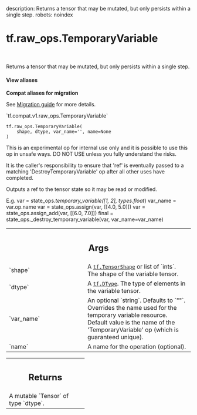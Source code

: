 description: Returns a tensor that may be mutated, but only persists within a single step.
robots: noindex

# tf.raw_ops.TemporaryVariable

<!-- Insert buttons and diff -->

<table class="tfo-notebook-buttons tfo-api nocontent" align="left">

</table>



Returns a tensor that may be mutated, but only persists within a single step.

<section class="expandable">
  <h4 class="showalways">View aliases</h4>
  <p>
<b>Compat aliases for migration</b>
<p>See
<a href="https://www.tensorflow.org/guide/migrate">Migration guide</a> for
more details.</p>
<p>`tf.compat.v1.raw_ops.TemporaryVariable`</p>
</p>
</section>

<pre class="devsite-click-to-copy prettyprint lang-py tfo-signature-link">
<code>tf.raw_ops.TemporaryVariable(
    shape, dtype, var_name=&#x27;&#x27;, name=None
)
</code></pre>



<!-- Placeholder for "Used in" -->

This is an experimental op for internal use only and it is possible to use this
op in unsafe ways.  DO NOT USE unless you fully understand the risks.

It is the caller's responsibility to ensure that 'ref' is eventually passed to a
matching 'DestroyTemporaryVariable' op after all other uses have completed.

Outputs a ref to the tensor state so it may be read or modified.

  E.g.
      var = state_ops._temporary_variable([1, 2], types.float_)
      var_name = var.op.name
      var = state_ops.assign(var, [[4.0, 5.0]])
      var = state_ops.assign_add(var, [[6.0, 7.0]])
      final = state_ops._destroy_temporary_variable(var, var_name=var_name)

<!-- Tabular view -->
 <table class="responsive fixed orange">
<colgroup><col width="214px"><col></colgroup>
<tr><th colspan="2"><h2 class="add-link">Args</h2></th></tr>

<tr>
<td>
`shape`
</td>
<td>
A <a href="../../tf/TensorShape.md"><code>tf.TensorShape</code></a> or list of `ints`.
The shape of the variable tensor.
</td>
</tr><tr>
<td>
`dtype`
</td>
<td>
A <a href="../../tf/dtypes/DType.md"><code>tf.DType</code></a>. The type of elements in the variable tensor.
</td>
</tr><tr>
<td>
`var_name`
</td>
<td>
An optional `string`. Defaults to `""`.
Overrides the name used for the temporary variable resource. Default
value is the name of the 'TemporaryVariable' op (which is guaranteed unique).
</td>
</tr><tr>
<td>
`name`
</td>
<td>
A name for the operation (optional).
</td>
</tr>
</table>



<!-- Tabular view -->
 <table class="responsive fixed orange">
<colgroup><col width="214px"><col></colgroup>
<tr><th colspan="2"><h2 class="add-link">Returns</h2></th></tr>
<tr class="alt">
<td colspan="2">
A mutable `Tensor` of type `dtype`.
</td>
</tr>

</table>

